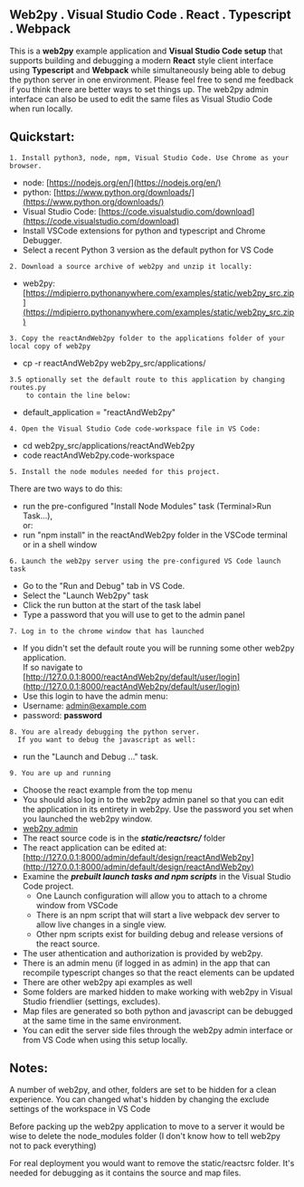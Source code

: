 
## Web2py . Visual Studio Code . React . Typescript  . Webpack

This is a **web2py** example application and **Visual Studio Code setup** that supports building and debugging a modern **React** style client interface using **Typescript** and **Webpack** while simultaneously being able to debug the python server in one environment.  Please feel free to send me feedback if you think there are better ways to set things up.  The web2py admin interface can also be used to edit the same files as Visual Studio Code when run locally.

## Quickstart:

```
1. Install python3, node, npm, Visual Studio Code. Use Chrome as your browser.  
```

- node: [https://nodejs.org/en/](https://nodejs.org/en/)
- python: [https://www.python.org/downloads/](https://www.python.org/downloads/)
- Visual Studio Code: [https://code.visualstudio.com/download](https://code.visualstudio.com/download)
- Install VSCode extensions for python and typescript and Chrome Debugger.  
- Select a recent Python 3 version as the default python for VS Code  
  

```
2. Download a source archive of web2py and unzip it locally:
```

- web2py: [https://mdipierro.pythonanywhere.com/examples/static/web2py_src.zip](https://mdipierro.pythonanywhere.com/examples/static/web2py_src.zip)

```
3. Copy the reactAndWeb2py folder to the applications folder of your local copy of web2py
```

- cp -r reactAndWeb2py web2py_src/applications/

```
3.5 optionally set the default route to this application by changing routes.py
    to contain the line below:
```

- default_application = "reactAndWeb2py"

```
4. Open the Visual Studio Code code-workspace file in VS Code:
```

- cd web2py_src/applications/reactAndWeb2py  
- code reactAndWeb2py.code-workspace

```
5. Install the node modules needed for this project.  
```

There are two ways to do this:  

- run the pre-configured "Install Node Modules" task (Terminal>Run Task...),  
or:    
- run "npm install" in the reactAndWeb2py folder in the VSCode terminal or in a shell window
  

```
6. Launch the web2py server using the pre-configured VS Code launch task  
```

- Go to the "Run and Debug" tab in VS Code.
- Select the "Launch Web2py" task
- Click the run button at the start of the task label
- Type a password that you will use to get to the admin panel

```
7. Log in to the chrome window that has launched  
```

- If you didn't set the default route you will be running some other web2py application.  
  If so navigate  to  [http://127.0.0.1:8000/reactAndWeb2py/default/user/login](http://127.0.0.1:8000/reactAndWeb2py/default/user/login)
- Use this login to have the admin menu:
- Username:  admin@example.com  
- password:  **password**  

```
8. You are already debugging the python server.  
  If you want to debug the javascript as well:
```

- run the "Launch and Debug ..." task.

```
9. You are up and running
```

- Choose the react example from the top menu
- You should also log in to the web2py admin panel so that you can edit the application in its entirety in web2py. Use the password you set when you launched the web2py window. 
- <a href="http://127.0.0.1:8000/admin" target="_blank">web2py admin</a>
- The react source code is in the ***static/reactsrc/*** folder
- The react application can be edited at: [http://127.0.0.1:8000/admin/default/design/reactAndWeb2py](http://127.0.0.1:8000/admin/default/design/reactAndWeb2py)
- Examine the ***prebuilt launch tasks and npm scripts*** in the Visual Studio Code project.
    - One Launch configuration will allow you to attach to a chrome window from VSCode
    - There is an npm script that will start a live webpack dev server to allow live changes in a single view.
    - Other npm scripts exist for building debug and release versions of the react source.
- The user athentication and authorization is provided by web2py.
- There is an admin menu (if logged in as admin) in the app that can recompile typescript changes so that the react elements can be updated
- There are other web2py api examples as well
- Some folders are marked hidden to make working with web2py in Visual Studio friendlier (settings, excludes).
- Map files are generated so both python and javascript can be debugged at the same time in the same environment.
- You can edit the server side files through the web2py admin interface or from VS Code when using this setup locally.

## Notes:
A number of web2py, and other, folders are set to be hidden for a clean experience.  You can changed what's hidden by
changing the exclude settings of the workspace in VS Code  

Before packing up the web2py application to move to a server it would be wise to delete the node_modules folder (I don't know how to tell web2py not to pack everything)  

For real deployment you would want to remove the static/reactsrc folder.  It's needed for debugging as it contains the source and map files.  
